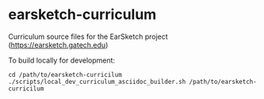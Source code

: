 # earsketch-curriculum
Curriculum source files for the EarSketch project (https://earsketch.gatech.edu)

To build locally for development:

```shell
cd /path/to/earsketch-curricilum
./scripts/local_dev_curriculum_asciidoc_builder.sh /path/to/earsketch-curricilum
```